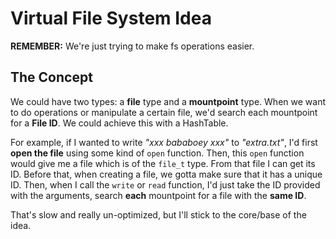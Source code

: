 # Virtual File System Idea

**REMEMBER:** We're just trying to make fs operations easier.

## The Concept

We could have two types: a **file** type and a **mountpoint** type.
When we want to do operations or manipulate a certain file, we'd
search each mountpoint for a **File ID**.
We could achieve this with a HashTable.

For example, if I wanted to write *"xxx bababoey xxx"* to
*"extra.txt"*, I'd first **open the file** using some kind
of `open` function. Then, this `open` function would give me 
a file which is of the `file_t` type. From that file I can
get its ID. Before that, when creating a file, we gotta make
sure that it has a unique ID. Then, when I call the `write` or
`read` function, I'd just take the ID provided with the arguments,
search **each** mountpoint for a file with the **same ID**.

That's slow and really un-optimized, but I'll stick to the core/base
of the idea.